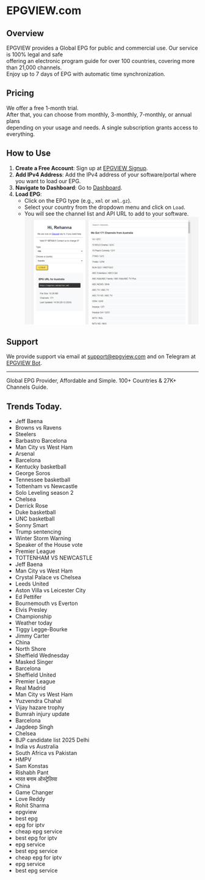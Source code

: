 # EPGVIEW.com



## Overview
EPGVIEW provides a Global EPG for public and commercial use. Our service is 100% legal and safe\
offering an electronic program guide for over 100 countries, covering more than 21,000 channels.\
Enjoy up to 7 days of EPG with automatic time synchronization.

## Pricing
We offer a free 1-month trial. \
After that, you can choose from monthly, 3-monthly, 7-monthly, or annual plans \
depending on your usage and needs. A single subscription grants access to everything.

## How to Use
1. **Create a Free Account**: Sign up at [EPGVIEW Signup](https://epgview.com/signup.php).
2. **Add IPv4 Address**: Add the IPv4 address of your software/portal where you want to load our EPG.
3. **Navigate to Dashboard**: Go to [Dashboard](https://epgview.com/dashboard.php).
4. **Load EPG**:
   - Click on the EPG type (e.g., `xml` or `xml.gz`).
   - Select your country from the dropdown menu and click on `Load`.
   - You will see the channel list and API URL to add to your software.
![EPGVIEW](img/dashboard.png)
## Support
We provide support via email at [support@epgview.com](mailto:support@epgview.com) and on Telegram at [EPGVIEW Bot](https://t.me/epgview_bot).

---

Global EPG Provider, Affordable and Simple. 100+ Countries & 27K+ Channels Guide.

## Trends Today.

- Jeff Baena
- Browns vs Ravens
- Steelers
- Barbastro  Barcelona
- Man City vs West Ham
- Arsenal
- Barcelona
- Kentucky basketball
- George Soros
- Tennessee basketball
- Tottenham vs Newcastle
- Solo Leveling season 2
- Chelsea
- Derrick Rose
- Duke basketball
- UNC basketball
- Sonny Smart
- Trump sentencing
- Winter Storm Warning
- Speaker of the House vote
- Premier League
- TOTTENHAM VS NEWCASTLE
- Jeff Baena
- Man City vs West Ham
- Crystal Palace vs Chelsea
- Leeds United
- Aston Villa vs Leicester City
- Ed Pettifer
- Bournemouth vs Everton
- Elvis Presley
- Championship
- Weather today
- Tiggy Legge-Bourke
- Jimmy Carter
- China
- North Shore
- Sheffield Wednesday
- Masked Singer
- Barcelona
- Sheffield United
- Premier League
- Real Madrid
- Man City vs West Ham
- Yuzvendra Chahal
- Vijay hazare trophy
- Bumrah injury update
- Barcelona
- Jagdeep Singh
- Chelsea
- BJP candidate list 2025 Delhi
- India vs Australia
- South Africa vs Pakistan
- HMPV
- Sam Konstas
- Rishabh Pant
- भारत बनाम ऑस्ट्रेलिया
- China
- Game Changer
- Love Reddy
- Rohit Sharma
- epgview
- best epg
- epg for iptv
- cheap epg service
- best epg for iptv
- epg service
- best epg service
- cheap epg for iptv
- epg service
- best epg service
